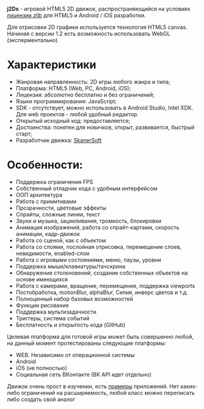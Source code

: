 **j2Ds** - игровой HTML5 2D движок, распространяющийся на условиях [лицензии zlib](https://ru.wikipedia.org/wiki/%D0%9B%D0%B8%D1%86%D0%B5%D0%BD%D0%B7%D0%B8%D1%8F_zlib) для HTML5 и Android  / iOS разработки.

Для отрисовки 2D графики используется технология HTML5 canvas.
Начиная с версии 1.2 есть возможность использовать WebGL (эксперментально)

# Характеристики
* Жанровая направленность: 2D игры любого жанра и типа;
* Платформа: HTML5 (Web, PC, Android, iOS);
* Лицензия: абсолютно бесплатно и без ограничений;
* Языки программирования: JavaScript;
* SDK - отсутствует, можно использовать в Android Studio, Intel XDK. Для web проектов - любой удобный редактор.
* Открытый исходный код: предоставляется;
* Достоинства: понятен для новичков, открыт, развивается, быстрый старт;
* Разработчик движка: [SkanerSoft](https://youtube.com/SkanerSoft?sub_confirmation=1)



# Особенности:
* Поддержка ограничения FPS
* Собственный отладчик кода с удобным интерфейсом
* ООП архитектура
* Работа с примитивами
* Прозрачности, цветовые эффекты
* Спрайты, сложные линии, текст
* Звуки и музыка, зацикливания, громкость, блокировки
* Анимация изображений, работа со спрайт-картами, скорость анимации, кадр-движок
* Работа со сценой, как с объектом
* Работа со слоями, послойная отрисовка, перемещение слоев, невидимости, enabled-слои
* Работа с игровыми состояниями, меню, паузы, уровни
* Поддержка мыши/клавиатуры/тачскрина
* Обнаружение столкновений, создание собственных объектов на основе имеющихся
* Работа с камерами, вращение, перемещение, поддержка viewports
* Постобработка, motionBlur, alphaBlur, Сепия, инверс цветов и т.д.
* Полноценный набор базовых возможностей
* Функции рисования
* Поддержка мультизадачности
* Триггеры, система событий
* Бесплатность и открытость кода (GitHub)


Целевая платформа для готовой игры может быть совершенно любой, на данный момент протестированы следующие платформы:
* WEB. Независимо от операционной системы
* Android
* iOS (не полностью)
* Социальная сеть ВКонтакте (ВК API идет отдельно)


Движок очень прост в изучении, есть [примеры](http://j2ds.ru) приложений.
Нет каких-либо ограничений на расширяемость, любой класс можно переписать либо создать свой аналог
